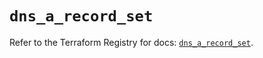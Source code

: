 # `dns_a_record_set`

Refer to the Terraform Registry for docs: [`dns_a_record_set`](https://registry.terraform.io/providers/hashicorp/dns/3.4.2/docs/resources/a_record_set).
